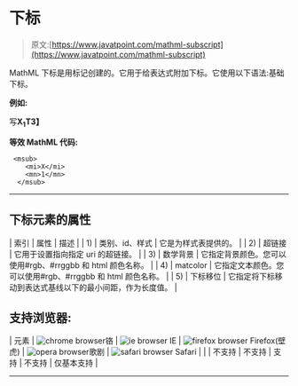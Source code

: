 # 下标

> 原文:[https://www.javatpoint.com/mathml-subscript](https://www.javatpoint.com/mathml-subscript)

MathML 下标是用<msub>标记创建的。它用于给表达式附加下标。它使用以下语法:<msub>基础下标</msub>。</msub>

**例如:**

写**X<sub>1</sub>T3】**

**等效 MathML 代码:**

```
 <msub>
    <mi>X</mi>
    <mn>1</mn>
  </msub> 

```

* * *

## 下标元素的属性

| 索引 | 属性 | 描述 |
| 1) | 类别、id、样式 | 它是为样式表提供的。 |
| 2) | 超链接 | 它用于设置指向指定 uri 的超链接。 |
| 3) | 数学背景 | 它指定背景颜色。您可以使用#rgb、#rrggbb 和 html 颜色名称。 |
| 4) | matcolor | 它指定文本颜色。您可以使用#rgb、#rrggbb 和 html 颜色名称。 |
| 5) | 下标移位 | 它指定将下标移动到表达式基线以下的最小间距，作为长度值。 |

## 支持浏览器:

| 元素 | ![chrome browser](../Images/4fbdc93dc2016c5049ed108e7318df19.png)铬 | ![ie browser](../Images/83dd23df1fe8373fd5bf054b2c1dd88b.png) IE | ![firefox browser](../Images/4f001fff393888a8a807ed29b28145d1.png) Firefox(壁虎) | ![opera browser](../Images/6cad4a592cc69a052056a0577b4aac65.png)歌剧 | ![safari browser](../Images/a0f6a9711a92203c5dc5c127fe9c9fca.png) Safari |
|  | 不支持 | 不支持 | 支持 | 不支持 | 仅基本支持 |

* * *